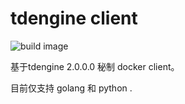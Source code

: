 # tdengine client 
![build image](https://github.com/beyoung/tdengine-client/workflows/build%20image/badge.svg)

基于tdengine 2.0.0.0 秘制 docker client。

目前仅支持 golang 和 python .